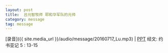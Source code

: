 ```yaml
---
layout: post
title:  吕允智牧师 耶和华军队的元帅
category: message
tag: message
---
```


[录音]({{ site.media_url }}/audio/message/20160717_Lu.mp3) | [PPT](https://1drv.ms/p/s!AqLDbY3r4i9UhHtcoqBkEwX48LA4)
经文: 约书亚记 5 : 13-15
